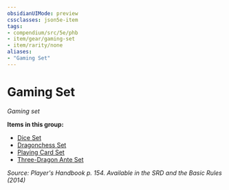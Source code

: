 ```yaml
---
obsidianUIMode: preview
cssclasses: json5e-item
tags:
- compendium/src/5e/phb
- item/gear/gaming-set
- item/rarity/none
aliases: 
- "Gaming Set"
---
```

# Gaming Set
*Gaming set*  


**Items in this group:**

- [Dice Set](Mechanics/items/dice-set.md)
- [Dragonchess Set](Mechanics/items/dragonchess-set.md)
- [Playing Card Set](Mechanics/items/playing-card-set.md)
- [Three-Dragon Ante Set](Mechanics/items/three-dragon-ante-set.md)

*Source: Player's Handbook p. 154. Available in the <span title='Systems Reference Document (5.1)'>SRD</span> and the Basic Rules (2014)*